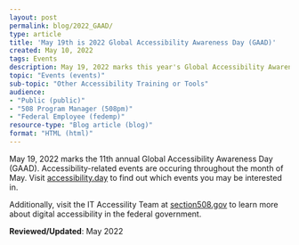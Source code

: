 ```yaml
---
layout: post
permalink: blog/2022_GAAD/
type: article
title: 'May 19th is 2022 Global Accessibility Awareness Day (GAAD)'
created: May 10, 2022
tags: Events
description: May 19, 2022 marks this year's Global Accessibility Awareness Day (GAAD). Events are occuring throughout the month of May. Visit accessibility.day to find out what events you may be interested in.
topic: "Events (events)"
sub-topic: "Other Accessibility Training or Tools"
audience:
- "Public (public)"
- "508 Program Manager (508pm)"
- "Federal Employee (fedemp)"
resource-type: "Blog article (blog)"
format: "HTML (html)"
---
```

May 19, 2022 marks the 11th annual Global Accessibility Awareness Day (GAAD). Accessibility-related events are occuring throughout the month of May. Visit [accessibility.day](https://accessibility.day) to find out which events you may be interested in.

Additionally, visit the IT Accessility Team at [section508.gov](https://www.section508.gov) to learn more about digital accessibility in the federal government.


**Reviewed/Updated**: May 2022